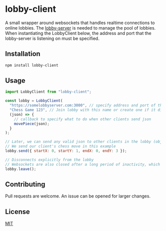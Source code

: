# lobby-client

A small wrapper around websockets that handles realtime connections to online lobbies. The [lobby-server](https://www.npmjs.com/package/lobby-server "Lobby Server NPM Package") is needed to manage the pool of lobbies. When instantiating the LobbyClient below, the address and port that the lobby-server is listening on must be specified.

## Installation

```bash
npm install lobby-client
```

## Usage

```javascript
import LobbyClient from "lobby-client";

const lobby = LobbyClient(
  "https://somelobbyserver.com:3000", // specify address and port of the lobby server
  "Chess Game 123", // Join lobby with this name or create one if it did not exist
  (json) => {
    // callback to specify what to do when other clients send json
    movePiece(json);
  }
);

// Later, we can send any valid json to other clients in the lobby (objects, strings)
// We send our client's chess move in this example
lobby.send({ startX: 0, startY: 1, endX: 0, endY: 3 });

// Disconnects explicitly from the lobby
// Websockets are also closed after a long period of inactivity, which is handled by socket.io
lobby.leave();
```

## Contributing

Pull requests are welcome. An issue can be opened for larger changes.

## License

[MIT](https://choosealicense.com/licenses/mit/)
